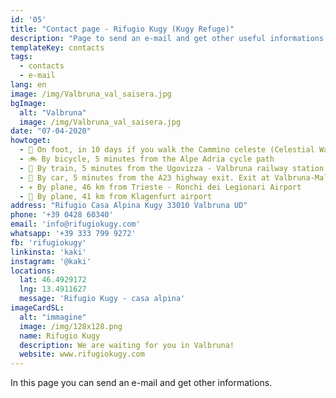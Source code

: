 ```yaml
---
id: '05'
title: "Contact page - Rifugio Kugy (Kugy Refuge)"
description: "Page to send an e-mail and get other useful informations about Rifugio Kugy (Kugy Refuge)"
templateKey: contacts
tags:
  - contacts
  - e-mail
lang: en
image: /img/Valbruna_val_saisera.jpg
bgImage:
  alt: "Valbruna"
  image: /img/Valbruna_val_saisera.jpg
date: "07-04-2020"
howtoget:
  - 🚶 On foot, in 10 days if you walk the Cammino celeste (Celestial Way) from Aquileia
  - 🚲 By bicycle, 5 minutes from the Alpe Adria cycle path
  - 🚋 By train, 5 minutes from the Ugovizza - Valbruna railway station
  - 🚗 By car, 5 minutes from the A23 highway exit. Exit at Valbruna-Malborghetto-Camporosso and continue left towards Valbruna
  - ✈️ By plane, 46 km from Trieste - Ronchi dei Legionari Airport
  - 🚀 By plane, 41 km from Klagenfurt airport
address: "Rifugio Casa Alpina Kugy 33010 Valbruna UD"
phone: '+39 0428 60340'
email: 'info@rifugiokugy.com'
whatsapp: '+39 333 799 9272'
fb: 'rifugiokugy'
linkinsta: 'kaki'
instagram: '@kaki'
locations:
  lat: 46.4929172
  lng: 13.4911627
  message: 'Rifugio Kugy - casa alpina'
imageCardSL:
  alt: "immagine"
  image: /img/128x128.png
  name: Rifugio Kugy
  description: We are waiting for you in Valbruna!
  website: www.rifugiokugy.com
---
```


In this page you can send an e-mail and get other informations.
